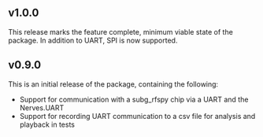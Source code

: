 ## v1.0.0

This release marks the feature complete, minimum viable state of the package. In addition to UART, SPI is now supported.

## v0.9.0

This is an initial release of the package, containing the following:

* Support for communication with a subg_rfspy chip via a UART and the Nerves.UART
* Support for recording UART communication to a csv file for analysis and playback in tests
